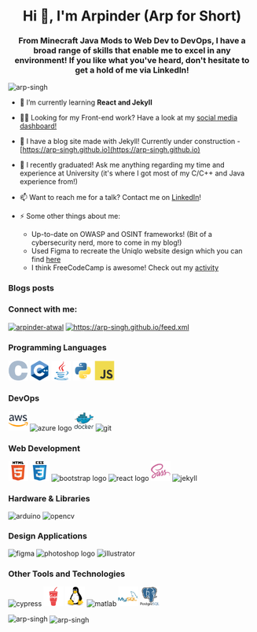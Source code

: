 <h1 align="center">Hi 👋, I'm Arpinder (Arp for Short)</h1>
<h3 align="center">From Minecraft Java Mods to Web Dev to DevOps, I have a broad range of skills that enable me to excel in any environment! If you like what you've heard, don't hesitate to get a hold of me via LinkedIn!</h3>

<p align="left"> <img src="https://komarev.com/ghpvc/?username=arp-singh&label=Profile%20views&color=0e75b6&style=flat" alt="arp-singh" /> </p>
<!-- 🔭 I’m currently working on [Arp's Tech Odyssey](https://arp-singh.github.io) -->

- 🌱 I’m currently learning **React and Jekyll**

- 👨‍💻 Looking for my Front-end work? Have a look at my [social media dashboard!](https://github.com/Arp-Singh?tab=repositories)

- 📝 I have a blog site made with Jekyll! Currently under construction - [https://arp-singh.github.io](https://arp-singh.github.io)

- 💬 I recently graduated! Ask me anything regarding my time and experience at University (it's where I got most of my C/C++ and Java experience from!)

- 📫 Want to reach me for a talk? Contact me on [LinkedIn](https://linkedin.com/in/arpinder-atwal)!

- ⚡ Some other things about me:
    - Up-to-date on OWASP and OSINT frameworks! (Bit of a cybersecurity nerd, more to come in my blog!)
    - Used Figma to recreate the Uniqlo website design which you can find [here](https://www.figma.com/design/EmXhZbid8nI6Cwdu0QTmwe/Uniqlone?node-id=0-1&t=RKOUbs0bbkdULRIK-1)
    - I think FreeCodeCamp is awesome! Check out my [activity](https://www.freecodecamp.org/Arp-Singh)

### Blogs posts
<!-- BLOG-POST-LIST:START -->
<!-- BLOG-POST-LIST:END -->

<h3 align="left">Connect with me:</h3>
<p align="left">
<a href="https://linkedin.com/in/arpinder-atwal" target="blank"><img align="center" src="https://raw.githubusercontent.com/rahuldkjain/github-profile-readme-generator/master/src/images/icons/Social/linked-in-alt.svg" alt="arpinder-atwal" height="30" width="40" /></a>
<a href="/https://arp-singh.github.io/feed.xml" target="blank"><img align="center" src="https://raw.githubusercontent.com/rahuldkjain/github-profile-readme-generator/master/src/images/icons/Social/rss.svg" alt="https://arp-singh.github.io/feed.xml" height="30" width="40" /></a>
</p>

<h3 align="left">Programming Languages</h3>
<p align="left"> 

  <img src="https://raw.githubusercontent.com/devicons/devicon/master/icons/c/c-original.svg" alt="c" width="40" height="40"/> 
  <img src="https://raw.githubusercontent.com/devicons/devicon/master/icons/cplusplus/cplusplus-original.svg" alt="cplusplus" width="40" height="40"/>   
  <img src="https://raw.githubusercontent.com/devicons/devicon/master/icons/java/java-original.svg" alt="java" width="40" height="40"/>   
  <img src="https://raw.githubusercontent.com/devicons/devicon/master/icons/python/python-original.svg" alt="python" width="40" height="40"/> 
  <img src="https://raw.githubusercontent.com/devicons/devicon/master/icons/javascript/javascript-original.svg" alt="javascript" width="40" height="40"/> </p>

<h3 align="left">DevOps</h3>
<p align="left"> 
  <img src="https://raw.githubusercontent.com/devicons/devicon/master/icons/amazonwebservices/amazonwebservices-original-wordmark.svg" alt="aws" width="40" height="40"/>
  <img src="https://cdn.jsdelivr.net/gh/devicons/devicon/icons/azure/azure-original.svg" height="40" width="40" alt="azure logo"/>
  <img src="https://raw.githubusercontent.com/devicons/devicon/master/icons/docker/docker-original-wordmark.svg" alt="docker" width="40" height="40"/>
  <img src="https://www.vectorlogo.zone/logos/git-scm/git-scm-icon.svg" alt="git" width="40" height="40"/> </p>

<h3 align="left">Web Development</h3>
<p align="left"> 
  <img src="https://raw.githubusercontent.com/devicons/devicon/master/icons/html5/html5-original-wordmark.svg" alt="html5" width="40" height="40"/>
  <img src="https://raw.githubusercontent.com/devicons/devicon/master/icons/css3/css3-original-wordmark.svg" alt="css3" width="40" height="40"/> 
  <img src="https://cdn.jsdelivr.net/gh/devicons/devicon/icons/bootstrap/bootstrap-original.svg" height="40" width="40" alt="bootstrap logo"/>
  <img src="https://cdn.jsdelivr.net/gh/devicons/devicon/icons/react/react-original.svg" height="40" width="40" alt="react logo"/>
  <img src="https://raw.githubusercontent.com/devicons/devicon/master/icons/sass/sass-original.svg" alt="sass" width="40" height="40"/> 
  <img src="https://www.vectorlogo.zone/logos/jekyllrb/jekyllrb-icon.svg" alt="jekyll" width="40" height="40"/></p>

<h3 align="left">Hardware & Libraries</h3>
<p align="left"> 
  <img src="https://cdn.worldvectorlogo.com/logos/arduino-1.svg" alt="arduino" width="40" height="40"/> 
  <img src="https://www.vectorlogo.zone/logos/opencv/opencv-icon.svg" alt="opencv" width="40" height="40"/></p>
  
<h3 align="left">Design Applications</h3>
<p align="left"> 
    <img src="https://www.vectorlogo.zone/logos/figma/figma-icon.svg" alt="figma" width="40" height="40"/> 
    <img src="https://cdn.jsdelivr.net/gh/devicons/devicon/icons/photoshop/photoshop-plain.svg" height="40" alt="photoshop logo" />
    <img src="https://www.vectorlogo.zone/logos/adobe_illustrator/adobe_illustrator-icon.svg" alt="illustrator" width="40" height="40"/> </p>

<h3 align="left">Other Tools and Technologies</h3>
<p align="left"> 
  <img src="https://raw.githubusercontent.com/simple-icons/simple-icons/6e46ec1fc23b60c8fd0d2f2ff46db82e16dbd75f/icons/cypress.svg" alt="cypress" width="40" height="40"/>
  <img src="https://raw.githubusercontent.com/devicons/devicon/master/icons/gulp/gulp-plain.svg" alt="gulp" width="40" height="40"/>
  <img src="https://raw.githubusercontent.com/devicons/devicon/master/icons/linux/linux-original.svg" alt="linux" width="40" height="40"/>
  <img src="https://upload.wikimedia.org/wikipedia/commons/2/21/Matlab_Logo.png" alt="matlab" width="40" height="40"/>
  <img src="https://raw.githubusercontent.com/devicons/devicon/master/icons/mysql/mysql-original-wordmark.svg" alt="mysql" width="40" height="40"/>
  <img src="https://raw.githubusercontent.com/devicons/devicon/master/icons/postgresql/postgresql-original-wordmark.svg" alt="postgresql" width="40" height="40"/> </p>


<p><img align="left" src="https://github-readme-stats.vercel.app/api/top-langs?username=arp-singh&show_icons=true&locale=en&layout=compact" alt="arp-singh" /></p>

<p>&nbsp;<img align="center" src="https://github-readme-stats.vercel.app/api?username=arp-singh&show_icons=true&locale=en" alt="arp-singh" /></p>
